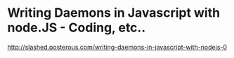 <!--
id: 2537592466
link: http://kevinisom.info/post/2537592466/writing-daemons-in-javascript-with-node-js-coding
slug: writing-daemons-in-javascript-with-node-js-coding
date: Fri Dec 31 2010 17:40:31 GMT+1300 (NZDT)
raw: {"blog_name":"kevinisom","id":2537592466,"post_url":"http://kevinisom.info/post/2537592466/writing-daemons-in-javascript-with-node-js-coding","slug":"writing-daemons-in-javascript-with-node-js-coding","type":"link","date":"2010-12-31 04:40:31 GMT","timestamp":1293770431,"state":"published","format":"html","reblog_key":"zjkc69nR","tags":[],"short_url":"http://tmblr.co/Zw68Yy2NG9QI","highlighted":[],"feed_item":"http://slashed.posterous.com/writing-daemons-in-javascript-with-nodejs-0","from_feed_id":"650234","note_count":0,"title":"Writing Daemons in Javascript with node.JS - Coding, etc..","url":"http://slashed.posterous.com/writing-daemons-in-javascript-with-nodejs-0","description":""}
publish: 2010-12-031
tags: 
title: Writing Daemons in Javascript with node.JS - Coding, etc..
-->


Writing Daemons in Javascript with node.JS - Coding, etc..
==========================================================

<http://slashed.posterous.com/writing-daemons-in-javascript-with-nodejs-0>

